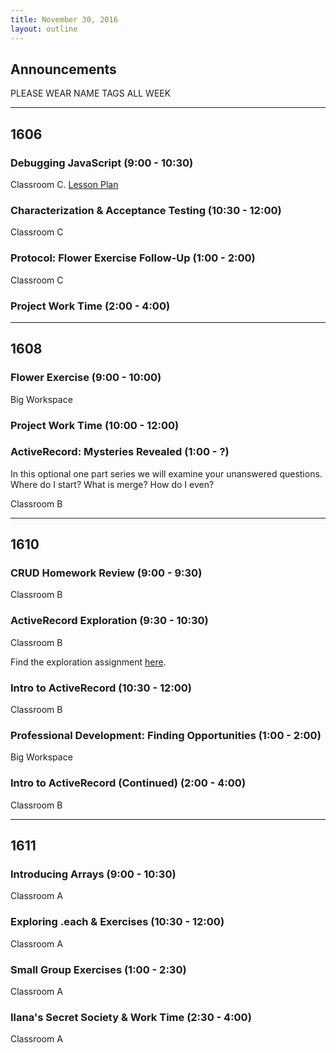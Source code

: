 ```yaml
---
title: November 30, 2016
layout: outline
---
```



## Announcements

PLEASE WEAR NAME TAGS ALL WEEK

***

## 1606

### Debugging JavaScript (9:00 - 10:30)

Classroom C. [Lesson Plan](../module4/lessons/debugging_node)

### Characterization & Acceptance Testing (10:30 - 12:00)

Classroom C

### Protocol: Flower Exercise Follow-Up (1:00 - 2:00)

Classroom C

### Project Work Time (2:00 - 4:00)

***

## 1608

### Flower Exercise (9:00 - 10:00)

Big Workspace

### Project Work Time (10:00 - 12:00)

### ActiveRecord: Mysteries Revealed (1:00 - ?)

In this optional one part series we will examine your unanswered questions. Where do I start? What is merge? How do I even?

Classroom B

***

## 1610

### CRUD Homework Review (9:00 - 9:30)

Classroom B

### ActiveRecord Exploration (9:30 - 10:30)

Classroom B

Find the exploration assignment [here](https://github.com/case-eee/intro-to-ar).

### Intro to ActiveRecord (10:30 - 12:00)

Classroom B

### Professional Development: Finding Opportunities (1:00 - 2:00)

Big Workspace

### Intro to ActiveRecord (Continued) (2:00 - 4:00)

Classroom B

***

## 1611

### Introducing Arrays (9:00 - 10:30)

Classroom A

### Exploring .each & Exercises (10:30 - 12:00)

Classroom A

### Small Group Exercises (1:00 - 2:30)

Classroom A

### Ilana's Secret Society & Work Time (2:30 - 4:00)

Classroom A
